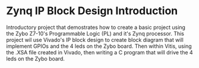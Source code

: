 # Zynq IP Block Design Introduction

Introductory project that demostrates how to create a basic project using the Zybo Z7-10's Programmable Logic (PL) and it's Zynq processor.  This project wil use Vivado's IP block design to create block diagram that will implement GPIOs and the 4 leds on the Zybo board.  Then within Vitis, using the .XSA file created in Vivado, then writing a C program that will drive the 4 leds on the Zybo board.  